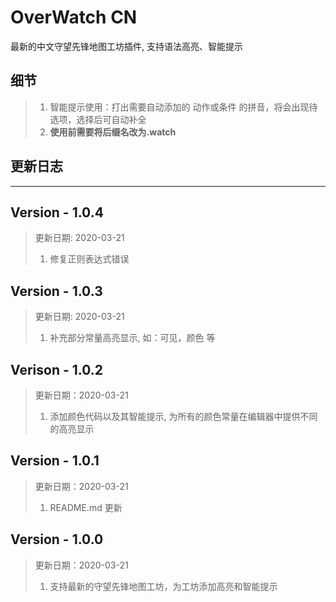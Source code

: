 # OverWatch CN

最新的中文守望先锋地图工坊插件, 支持语法高亮、智能提示

## 细节

> 1. 智能提示使用：打出需要自动添加的 动作或条件 的拼音，将会出现待选项，选择后可自动补全
> 2. **使用前需要将后缀名改为.watch**

## 更新日志

--------------

## Version - 1.0.4

> 更新日期: 2020-03-21
> 1. 修复正则表达式错误


## Version - 1.0.3

> 更新日期: 2020-03-21
> 1. 补充部分常量高亮显示, 如：可见，颜色 等

## Verison - 1.0.2

> 更新日期：2020-03-21
> 1. 添加颜色代码以及其智能提示, 为所有的颜色常量在编辑器中提供不同的高亮显示

## Version - 1.0.1

> 更新日期：2020-03-21
> 1. README.md 更新

## Version - 1.0.0

> 更新日期：2020-03-21
> 1. 支持最新的守望先锋地图工坊，为工坊添加高亮和智能提示

